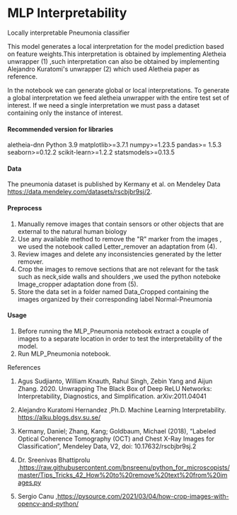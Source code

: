# MLP Interpretability
 Locally interpretable Pneumonia classifier

This model generates a local interpretation for the model prediction based on feature weights.This interpretation is obtained by implementing 
Aletheia unwrapper (1) ,such interpretation can also be obtained by implementing Alejandro Kuratomi's unwrapper (2) which used Aletheia paper as reference.

In the notebook we can generate global or local interpretations. To generate a global interpretation we feed aletheia unwrapper with the entire test set of interest. If we need a single interpretation we must pass a dataset containing only the instance of interest.

#### Recommended version for libraries

aletheia-dnn
Python 3.9 
matplotlib>=3.7.1
numpy>=1.23.5
pandas>= 1.5.3
seaborn>=0.12.2
scikit-learn>=1.2.2
statsmodels>=0.13.5

#### Data 

The pneumonia dataset is published by Kermany et al. on Mendeley Data <https://data.mendeley.com/datasets/rscbjbr9sj/2>.

#### Preprocess 

1) Manually remove images that contain sensors or other objects that are external to the natural human biology
2) Use any available method to remove the "R" marker from the images , we used the notebook called Letter_remover an adaptation from (4).
3) Review images and delete any inconsistencies generated by the letter remover.
4) Crop the images to remove sections that are not relevant for the task such as neck,side walls and shoulders ,we used the python noteboke Image_cropper adaptation done from (5).
5) Store the data set in a folder named Data_Cropped containing the images organized by their corresponding label Normal-Pneumonia 

#### Usage

1) Before running the MLP_Pneumonia notebook extract a couple of images to a separate location in order to test the interpretability of the model.
2) Run MLP_Pneumonia notebook.


References
1. Agus Sudjianto, William Knauth, Rahul Singh, Zebin Yang and Aijun Zhang. 2020. Unwrapping The Black Box of Deep ReLU Networks: Interpretability, Diagnostics, and Simplification. arXiv:2011.04041 

2. Alejandro Kuratomi Hernandez ,Ph.D. Machine Learning Interpretability.  https://alku.blogs.dsv.su.se/

3. Kermany, Daniel; Zhang, Kang; Goldbaum, Michael (2018), “Labeled Optical Coherence Tomography (OCT) and Chest X-Ray Images for Classification”, Mendeley Data, V2, doi: 10.17632/rscbjbr9sj.2

4. Dr. Sreenivas Bhattiprolu ,https://raw.githubusercontent.com/bnsreenu/python_for_microscopists/master/Tips_Tricks_42_How%20to%20remove%20text%20from%20images.py

5. Sergio Canu ,https://pysource.com/2021/03/04/how-crop-images-with-opencv-and-python/





